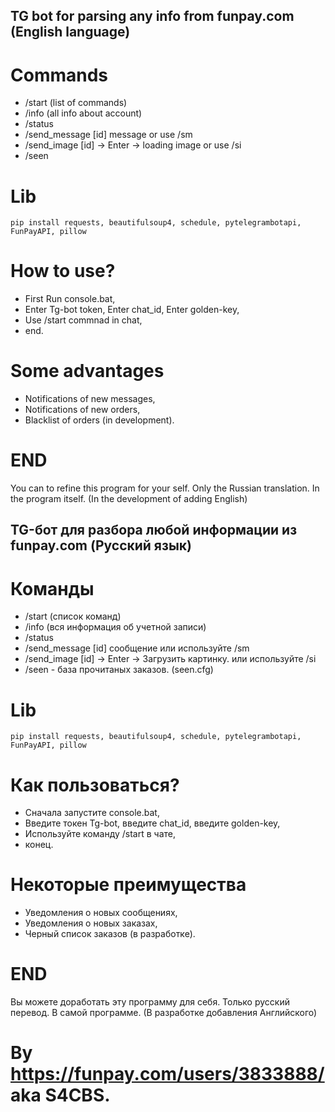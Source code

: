 ## TG bot for parsing any info from funpay.com (English language)
# Commands
- /start (list of commands)
- /info (all info about account)
- /status
- /send_message [id] message or use /sm
- /send_image [id] -> Enter -> loading image or use /si
- /seen

# Lib
```
pip install requests, beautifulsoup4, schedule, pytelegrambotapi, FunPayAPI, pillow
```
# How to use?

- First Run console.bat,
- Enter Tg-bot token, Enter chat_id, Enter golden-key,
- Use /start commnad in chat,
- end.

# Some advantages
- Notifications of new messages,
- Notifications of new orders,
- Blacklist of orders (in development).

# END
You can to refine this program for your self.
Only the Russian translation. In the program itself. (In the development of adding English)

## TG-бот для разбора любой информации из funpay.com (Русский язык)
# Команды
- /start (список команд)
- /info (вся информация об учетной записи)
- /status
- /send_message [id] сообщение или используйте /sm
- /send_image [id]  -> Enter -> Загрузить картинку. или используйте /si
- /seen - база прочитаных заказов. (seen.cfg)

# Lib
```
pip install requests, beautifulsoup4, schedule, pytelegrambotapi, FunPayAPI, pillow
```
# Как пользоваться?

- Сначала запустите console.bat,
- Введите токен Tg-bot, введите chat_id, введите golden-key,
- Используйте команду /start в чате,
- конец.

# Некоторые преимущества
- Уведомления о новых сообщениях,
- Уведомления о новых заказах,
- Черный список заказов (в разработке).

# END
Вы можете доработать эту программу для себя.
Только русский перевод. В самой программе. (В разработке добавления Английского)

# By https://funpay.com/users/3833888/ aka S4CBS.
